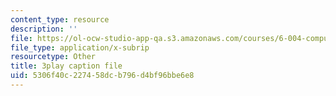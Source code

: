 ```yaml
---
content_type: resource
description: ''
file: https://ol-ocw-studio-app-qa.s3.amazonaws.com/courses/6-004-computation-structures-spring-2017/5306f40c227458dcb796d4bf96bbe6e8_AlT3zLxcHmw.vtt
file_type: application/x-subrip
resourcetype: Other
title: 3play caption file
uid: 5306f40c-2274-58dc-b796-d4bf96bbe6e8
---
```

